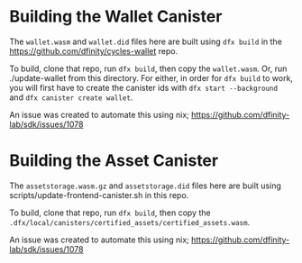 
# Building the Wallet Canister

The `wallet.wasm` and `wallet.did` files here are built using `dfx build` in the
https://github.com/dfinity/cycles-wallet repo.

To build, clone that repo, run `dfx build`, then copy the `wallet.wasm`.  Or, run
./update-wallet from this directory.  For either, in order for `dfx build` to work,
you will first have to create the canister ids with `dfx start --background` and
`dfx canister create wallet`.

An issue was created to automate this using nix; https://github.com/dfinity-lab/sdk/issues/1078

# Building the Asset Canister

The `assetstorage.wasm.gz` and `assetstorage.did` files here are built using scripts/update-frontend-canister.sh in this repo.

To build, clone that repo, run `dfx build`, then copy the `.dfx/local/canisters/certified_assets/certified_assets.wasm`.

An issue was created to automate this using nix; https://github.com/dfinity-lab/sdk/issues/1078
